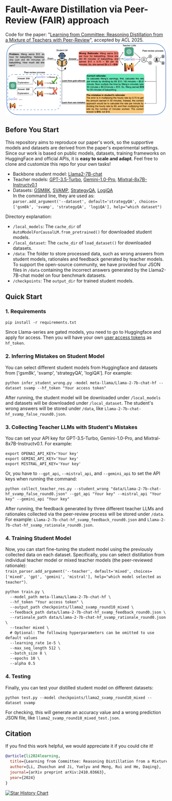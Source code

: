 # Fault-Aware Distillation via Peer-Review (FAIR) approach
Code for the paper: "[Learning from Committee: Reasoning Distillation from a Mixture of Teachers with Peer-Review](https://arxiv.org/abs/2410.03663)", accepted by ACL 2025.
![Overview of our FAIR method.](procedure.png)

## Before You Start
This repository aims to reproduce our paper's work, so the supportive models and datasets are derived from the paper's experimental settings. Since our work is based on public models, datasets, training frameworks on HuggingFace and official APIs, it is **easy to scale and adapt**. Feel free to clone and customize this repo for your own tasks!

- Backbone student model: [Llama2-7B-chat](https://huggingface.co/meta-llama/Llama-2-7b-chat-hf)  
- Teacher models: [GPT-3.5-Turbo](https://platform.openai.com/docs/models/gpt-3-5-turbo), [Gemini-1.0-Pro](https://console.cloud.google.com/vertex-ai/publishers/google/model-garden/gemini-pro?inv=1&invt=Abx3xA), [Mixtral-8x7B-Instructv0.1](https://deepinfra.com/mistralai/Mixtral-8x7B-Instruct-v0.1)  
- Datasets: [GSM8K](https://huggingface.co/datasets/openai/gsm8k), [SVAMP](https://huggingface.co/datasets/ChilleD/SVAMP), [StrategyQA](https://huggingface.co/datasets/ChilleD/StrategyQA), [LogiQA](https://huggingface.co/datasets/lucasmccabe/logiqa)  
In the command line, they are used as:  
`parser.add_argument('--dataset', default='strategyQA', choices=['gsm8k', 'svamp', 'strategyQA', 'logiQA'], help="which dataset")`

Directory explanation:
- `/local_models`: The `cache_dir` of `AutoModelForCausalLM.from_pretrained()` for downloaded student models.
- `/local_dataset`: The `cache_dir` of `load_dataset()` for downloaded datasets.
- `/data`: The folder to store processed data, such as wrong answers from student models, rationales and feedback generated by teacher models.  
To support the open-source community, we have provided four JSON files in `/data` containing the incorrect answers generated by the Llama2-7B-chat model on four benchmark datasets.
- `/checkpoints`: The `output_dir` for trained student models.

## Quick Start
### 1. Requirements
```
pip install -r requirements.txt
```  
Since Llama-series are gated models, you need to go to Huggingface and apply for access. Then you will have your own [user access tokens](https://huggingface.co/docs/hub/security-tokens) as `hf_token`.
### 2. Inferring Mistakes on Student Model
You can select different student models from Huggingface and datasets from ['gsm8k', 'svamp', 'strategyQA', 'logiQA']. For example:  
```
python infer_student_wrong.py -model meta-llama/Llama-2-7b-chat-hf --dataset svamp --hf_token "Your access token"
```   

After running, the student model will be downloaded under `/local_models` and datasets will be downloaded under `/local_dataset`. The student's wrong answers will be stored under `/data`, like `Llama-2-7b-chat-hf_svamp_false_round0.json`.
### 3. Collecting Teacher LLMs with Student's Mistakes
You can set your API key for GPT-3.5-Turbo, Gemini-1.0-Pro, and Mixtral-8x7B-Instructv0.1. For example:  
```
export OPENAI_API_KEY='Your key'  
export GEMINI_API_KEY='Your key'  
export MISTRAL_API_KEY='Your key'
```  

Or, you have to `--gpt_api`, `--mistral_api`, and `--gemini_api` to set the API keys when running the command:  
```
python collect_teacher_res.py --student_wrong "data/Llama-2-7b-chat-hf_svamp_false_round0.json" --gpt_api "Your key" --mistral_api "Your key" --gemini_api "Your key"
```  

After running, the feedback generated by three different teacher LLMs and rationales collected via the peer-review process will be stored under `/data`. For example: `Llama-2-7b-chat-hf_svamp_feedback_round0.json` and `Llama-2-7b-chat-hf_svamp_rationale_round0.json`.
### 4. Training Student Model
Now, you can start fine-tuning the student model using the previously collected data on each dataset. Specifically, you can select distillation from individual teacher model or mixed teacher models (the peer-reviewed rationale):  
`train_parser.add_argument('--teacher', default='mixed', choices=['mixed', 'gpt', 'gemini', 'mistral'], help="which model selected as teacher")`.  
  
```
python train.py \
  --model_path meta-llama/Llama-2-7b-chat-hf \
  --hf_token "Your access token" \
  --output_path checkpoints/llama2_svamp_round10_mixed \
  --feedback_path data/Llama-2-7b-chat-hf_svamp_feedback_round0.json \
  --rationale_path data/Llama-2-7b-chat-hf_svamp_rationale_round0.json \
  --teacher mixed \
  # Optional: The following hyperparameters can be omitted to use default values
  --learning_rate 1e-5 \
  --max_seq_length 512 \
  --batch_size 8 \
  --epochs 10 \
  --alpha 0.5
```
### 4. Testing
Finally, you can test your distilled student model on different datasets:  
```
python test.py --model checkpoints/llama2_svamp_round10_mixed --dataset svamp
```
For checking, this will generate an accuracy value and a wrong prediction JSON file, like `llama2_svamp_round10_mixed_test.json`.

## Citation
If you find this work helpful, we would appreciate it if you could cite it!
```bibtex
@article{li2024learning,
  title={Learning from Committee: Reasoning Distillation from a Mixture of Teachers with Peer-Review},
  author={Li, Zhuochun and Ji, Yuelyu and Meng, Rui and He, Daqing},
  journal={arXiv preprint arXiv:2410.03663},
  year={2024}
}
```

[![Star History Chart](https://api.star-history.com/svg?repos=zhuochunli/Learn-from-Committee&type=Date)](https://star-history.com/#zhuochunli/Learn-from-Committee&Date)
